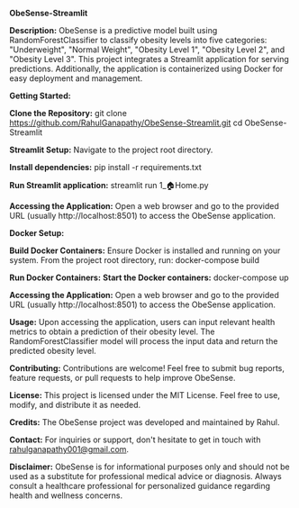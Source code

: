 **ObeSense-Streamlit**

**Description:**
ObeSense is a predictive model built using RandomForestClassifier to classify obesity levels into five categories: "Underweight", "Normal Weight", "Obesity Level 1", "Obesity Level 2", and "Obesity Level 3". This project integrates a Streamlit application for serving predictions. Additionally, the application is containerized using Docker for easy deployment and management.

**Getting Started:**

**Clone the Repository:**
git clone https://github.com/RahulGanapathy/ObeSense-Streamlit.git
cd ObeSense-Streamlit

**Streamlit Setup:**
Navigate to the project root directory.

**Install dependencies:**
pip install -r requirements.txt

**Run Streamlit application:**
streamlit run 1_🏠Home.py

**Accessing the Application:**
Open a web browser and go to the provided URL (usually http://localhost:8501) to access the ObeSense application.

**Docker Setup:**

**Build Docker Containers:**
Ensure Docker is installed and running on your system.
From the project root directory, run:
docker-compose build

**Run Docker Containers:**
**Start the Docker containers:**
docker-compose up

**Accessing the Application:**
Open a web browser and go to the provided URL (usually http://localhost:8501) to access the ObeSense application.

**Usage:**
Upon accessing the application, users can input relevant health metrics to obtain a prediction of their obesity level.
The RandomForestClassifier model will process the input data and return the predicted obesity level.

**Contributing:**
Contributions are welcome! Feel free to submit bug reports, feature requests, or pull requests to help improve ObeSense.

**License:**
This project is licensed under the MIT License. Feel free to use, modify, and distribute it as needed.

**Credits:**
The ObeSense project was developed and maintained by Rahul.

**Contact:**
For inquiries or support, don't hesitate to get in touch with rahulganapathy001@gmail.com.

**Disclaimer:**
ObeSense is for informational purposes only and should not be used as a substitute for professional medical advice or diagnosis. Always consult a healthcare professional for personalized guidance regarding health and wellness concerns.
